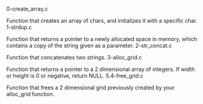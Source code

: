 0-create_array.c

Function that creates an array of chars, and initializes it with a specific char.
1-strdup.c

Function that returns a pointer to a newly allocated space in memory, which contains a copy of the string given as a parameter.
2-str_concat.c

Function that concatenates two strings.
3-alloc_grid.c

Function that returns a pointer to a 2 dimensional array of integers.
If width or height is 0 or negative, return NULL.
5.4-free_grid.c

Function that frees a 2 dimensional grid previously created by your alloc_grid function.

